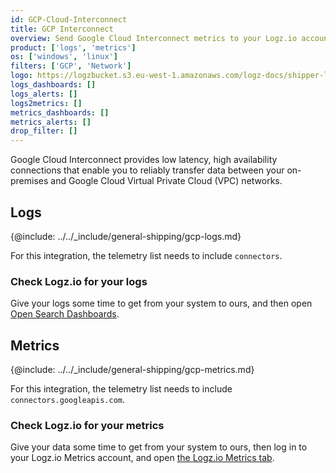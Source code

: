 ```yaml
---
id: GCP-Cloud-Interconnect
title: GCP Interconnect
overview: Send Google Cloud Interconnect metrics to your Logz.io account.
product: ['logs', 'metrics']
os: ['windows', 'linux']
filters: ['GCP', 'Network']
logo: https://logzbucket.s3.eu-west-1.amazonaws.com/logz-docs/shipper-logos/interconnect.png
logs_dashboards: []
logs_alerts: []
logs2metrics: []
metrics_dashboards: []
metrics_alerts: []
drop_filter: []
---
```




Google Cloud Interconnect provides low latency, high availability connections that enable you to reliably transfer data between your on-premises and Google Cloud Virtual Private Cloud (VPC) networks. 

## Logs 

{@include: ../../_include/general-shipping/gcp-logs.md}   

For this integration, the telemetry list needs to include `connectors`.

### Check Logz.io for your logs

Give your logs some time to get from your system to ours, and then open [Open Search Dashboards](https://app.logz.io/#/dashboard/osd).

## Metrics

{@include: ../../_include/general-shipping/gcp-metrics.md}

For this integration, the telemetry list needs to include `connectors.googleapis.com`.

### Check Logz.io for your metrics

Give your data some time to get from your system to ours, then log in to your Logz.io Metrics account, and open [the Logz.io Metrics tab](https://app.logz.io/#/dashboard/metrics/).